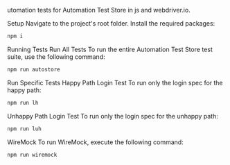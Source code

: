 utomation tests for Automation Test Store in js and webdriver.io.

Setup
Navigate to the project's root folder.
Install the required packages:

```bash
npm i
```

Running Tests
Run All Tests
To run the entire Automation Test Store test suite, use the following command:

```bash
npm run autostore
```

Run Specific Tests
Happy Path Login Test
To run only the login spec for the happy path:

```bash
npm run lh
```

Unhappy Path Login Test
To run only the login spec for the unhappy path:

```bash
npm run luh
```

WireMock
To run WireMock, execute the following command:

```bash
npm run wiremock
```
